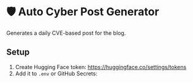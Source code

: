 # 🛡️ Auto Cyber Post Generator

Generates a daily CVE-based post for the blog.

## Setup

1. Create Hugging Face token: https://huggingface.co/settings/tokens
2. Add it to `.env` or GitHub Secrets:
